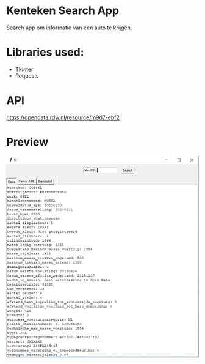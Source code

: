 # Kenteken Search App
 Search app om informatie van een auto te krijgen.

# Libraries used:
 * Tkinter
 * Requests
 
# API
https://opendata.rdw.nl/resource/m9d7-ebf2

# Preview
![Preview](https://github.com/SuchLuukie/Kenteken-Search-App/blob/main/Showcase/showcase.PNG?raw=true)
